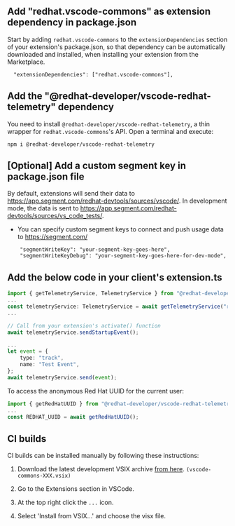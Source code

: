 ## Add "redhat.vscode-commons" as extension dependency in package.json

Start by adding `redhat.vscode-commons` to the `extensionDependencies` section of your extension's package.json, so that dependency can be automatically downloaded and installed, when installing your extension from the Marketplace.

```
  "extensionDependencies": ["redhat.vscode-commons"],
```

## Add the "@redhat-developer/vscode-redhat-telemetry" dependency

You need to install `@redhat-developer/vscode-redhat-telemetry`, a thin wrapper for `redhat.vscode-commons`'s API. Open a terminal and execute:

```
npm i @redhat-developer/vscode-redhat-telemetry
```


## [Optional] Add a custom segment key in package.json file
By default, extensions will send their data to https://app.segment.com/redhat-devtools/sources/vscode/. In development mode, the data is sent to https://app.segment.com/redhat-devtools/sources/vs_code_tests/.

- You can specify custom segment keys to connect and push usage data to https://segment.com/

```
    "segmentWriteKey": "your-segment-key-goes-here",
    "segmentWriteKeyDebug": "your-segment-key-goes-here-for-dev-mode",
```

## Add the below code in your client's extension.ts

```typescript
import { getTelemetryService, TelemetryService } from "@redhat-developer/vscode-redhat-telemetry";
...
const telemetryService: TelemetryService = await getTelemetryService("redhat.your-extension-id")
...

// Call from your extension's activate() function
await telemetryService.sendStartupEvent(); 

...
let event = {
    type: "track",
    name: "Test Event",
};
await telemetryService.send(event);
```

To access the anonymous Red Hat UUID for the current user:
```typescript
import { getRedHatUUID } from "@redhat-developer/vscode-redhat-telemetry";
...
const REDHAT_UUID = await getRedHatUUID();
```

## CI builds
CI builds can be installed manually by following these instructions:

  1) Download the latest development VSIX archive [from here](https://download.jboss.org/jbosstools/snapshots/vscode-commons//?C=M;O=D). `(vscode-commons-XXX.vsix)`

  2) Go to the Extensions section in VSCode.

  3) At the top right click the `...` icon.

  4) Select 'Install from VSIX...' and choose the visx file.
